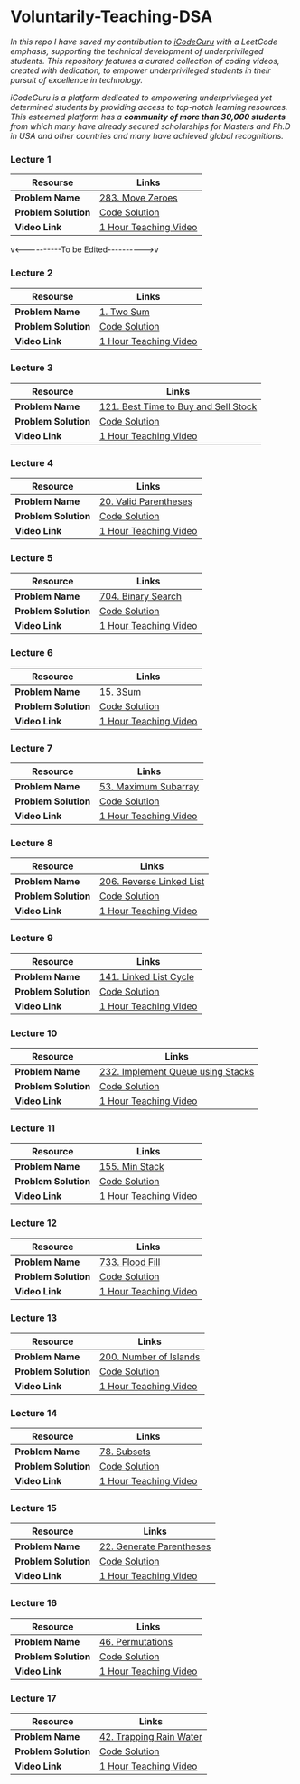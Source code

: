 # Voluntarily-Teaching-DSA

_In this repo I have saved my contribution to [iCodeGuru](https://icode.guru/)  with a LeetCode emphasis, supporting the technical development of underprivileged students. This repository features a curated collection of coding videos, created with dedication, to empower underprivileged students in their pursuit of excellence in technology._

_iCodeGuru is a platform dedicated to empowering underprivileged yet determined students by providing access to top-notch learning resources. This esteemed platform has a **community of more than 30,000 students** from which many have already secured scholarships for Masters and Ph.D in USA and other countries and many have achieved global recognitions._

### Lecture 1

| **Resourse**                        | **Links**                                                                                       |
|-------------------------------------|---------------------------------------------------------------------------------------------------|
| **Problem Name**    | [283. Move Zeroes](https://leetcode.com/problems/move-zeroes/)                                       |
| **Problem Solution** | [Code Solution](https://github.com/your-repo/solutions/two-sum)                                   |
| **Video Link**| [1 Hour Teaching Video](https://fb.watch/xhIlvWVEg4/)     
 
v<----------To be Edited---------->v
### Lecture 2  

| **Resourse**                        | **Links**                                                                                       |  
|-------------------------------------|---------------------------------------------------------------------------------------------------|  
| **Problem Name**    | [1. Two Sum](https://leetcode.com/problems/two-sum/)                                                 |  
| **Problem Solution** | [Code Solution](https://github.com/your-repo/solutions/two-sum)                                    |  
| **Video Link**       | [1 Hour Teaching Video](https://fb.watch/xhIlvWVEg4/)                                                  |  

### Lecture 3

| **Resource**         | **Links**                                                                                       |
|-----------------------|-------------------------------------------------------------------------------------------------|
| **Problem Name**      | [121. Best Time to Buy and Sell Stock](https://leetcode.com/problems/best-time-to-buy-and-sell-stock/) |
| **Problem Solution**  | [Code Solution](https://github.com/your-repo/solutions/buy-sell-stock)                         |
| **Video Link**        | [1 Hour Teaching Video](https://fb.watch/xhIlvWVEg4/)                                              |

### Lecture 4

| **Resource**         | **Links**                                                                                       |
|-----------------------|-------------------------------------------------------------------------------------------------|
| **Problem Name**      | [20. Valid Parentheses](https://leetcode.com/problems/valid-parentheses/)                      |
| **Problem Solution**  | [Code Solution](https://github.com/your-repo/solutions/valid-parentheses)                      |
| **Video Link**        | [1 Hour Teaching Video](https://fb.watch/xhIlvWVEg4/)                                              |

### Lecture 5

| **Resource**         | **Links**                                                                                       |
|-----------------------|-------------------------------------------------------------------------------------------------|
| **Problem Name**      | [704. Binary Search](https://leetcode.com/problems/binary-search/)                             |
| **Problem Solution**  | [Code Solution](https://github.com/your-repo/solutions/binary-search)                          |
| **Video Link**        | [1 Hour Teaching Video](https://fb.watch/xhIlvWVEg4/)                                              |

### Lecture 6

| **Resource**         | **Links**                                                                                       |
|-----------------------|-------------------------------------------------------------------------------------------------|
| **Problem Name**      | [15. 3Sum](https://leetcode.com/problems/3sum/)                                                |
| **Problem Solution**  | [Code Solution](https://github.com/your-repo/solutions/3sum)                                   |
| **Video Link**        | [1 Hour Teaching Video](https://fb.watch/xhIlvWVEg4/)                                              |

### Lecture 7

| **Resource**         | **Links**                                                                                       |
|-----------------------|-------------------------------------------------------------------------------------------------|
| **Problem Name**      | [53. Maximum Subarray](https://leetcode.com/problems/maximum-subarray/)                        |
| **Problem Solution**  | [Code Solution](https://github.com/your-repo/solutions/maximum-subarray)                       |
| **Video Link**        | [1 Hour Teaching Video](https://fb.watch/xhIlvWVEg4/)                                              |

### Lecture 8

| **Resource**         | **Links**                                                                                       |
|-----------------------|-------------------------------------------------------------------------------------------------|
| **Problem Name**      | [206. Reverse Linked List](https://leetcode.com/problems/reverse-linked-list/)                 |
| **Problem Solution**  | [Code Solution](https://github.com/your-repo/solutions/reverse-linked-list)                    |
| **Video Link**        | [1 Hour Teaching Video](https://fb.watch/xhIlvWVEg4/)                                              |

### Lecture 9

| **Resource**         | **Links**                                                                                       |
|-----------------------|-------------------------------------------------------------------------------------------------|
| **Problem Name**      | [141. Linked List Cycle](https://leetcode.com/problems/linked-list-cycle/)                     |
| **Problem Solution**  | [Code Solution](https://github.com/your-repo/solutions/linked-list-cycle)                     |
| **Video Link**        | [1 Hour Teaching Video](https://fb.watch/xhIlvWVEg4/)                                              |

### Lecture 10

| **Resource**         | **Links**                                                                                       |
|-----------------------|-------------------------------------------------------------------------------------------------|
| **Problem Name**      | [232. Implement Queue using Stacks](https://leetcode.com/problems/implement-queue-using-stacks/)|
| **Problem Solution**  | [Code Solution](https://github.com/your-repo/solutions/queue-using-stacks)                     |
| **Video Link**        | [1 Hour Teaching Video](https://fb.watch/xhIlvWVEg4/)                                              |

### Lecture 11

| **Resource**         | **Links**                                                                                       |
|-----------------------|-------------------------------------------------------------------------------------------------|
| **Problem Name**      | [155. Min Stack](https://leetcode.com/problems/min-stack/)                                     |
| **Problem Solution**  | [Code Solution](https://github.com/your-repo/solutions/min-stack)                              |
| **Video Link**        | [1 Hour Teaching Video](https://fb.watch/xhIlvWVEg4/)                                              |

### Lecture 12

| **Resource**         | **Links**                                                                                       |
|-----------------------|-------------------------------------------------------------------------------------------------|
| **Problem Name**      | [733. Flood Fill](https://leetcode.com/problems/flood-fill/)                                   |
| **Problem Solution**  | [Code Solution](https://github.com/your-repo/solutions/flood-fill)                             |
| **Video Link**        | [1 Hour Teaching Video](https://fb.watch/xhIlvWVEg4/)                                              |

### Lecture 13

| **Resource**         | **Links**                                                                                       |
|-----------------------|-------------------------------------------------------------------------------------------------|
| **Problem Name**      | [200. Number of Islands](https://leetcode.com/problems/number-of-islands/)                     |
| **Problem Solution**  | [Code Solution](https://github.com/your-repo/solutions/number-of-islands)                      |
| **Video Link**        | [1 Hour Teaching Video](https://fb.watch/xhIlvWVEg4/)                                              |

### Lecture 14

| **Resource**         | **Links**                                                                                       |
|-----------------------|-------------------------------------------------------------------------------------------------|
| **Problem Name**      | [78. Subsets](https://leetcode.com/problems/subsets/)                                          |
| **Problem Solution**  | [Code Solution](https://github.com/your-repo/solutions/subsets)                                |
| **Video Link**        | [1 Hour Teaching Video](https://fb.watch/xhIlvWVEg4/)                                              |

### Lecture 15

| **Resource**         | **Links**                                                                                       |
|-----------------------|-------------------------------------------------------------------------------------------------|
| **Problem Name**      | [22. Generate Parentheses](https://leetcode.com/problems/generate-parentheses/)                |
| **Problem Solution**  | [Code Solution](https://github.com/your-repo/solutions/generate-parentheses)                   |
| **Video Link**        | [1 Hour Teaching Video](https://fb.watch/xhIlvWVEg4/)                                              |

### Lecture 16

| **Resource**         | **Links**                                                                                       |
|-----------------------|-------------------------------------------------------------------------------------------------|
| **Problem Name**      | [46. Permutations](https://leetcode.com/problems/permutations/)                                |
| **Problem Solution**  | [Code Solution](https://github.com/your-repo/solutions/permutations)                           |
| **Video Link**        | [1 Hour Teaching Video](https://fb.watch/xhIlvWVEg4/)                                              |

### Lecture 17

| **Resource**         | **Links**                                                                                       |
|-----------------------|-------------------------------------------------------------------------------------------------|
| **Problem Name**      | [42. Trapping Rain Water](https://leetcode.com/problems/trapping-rain-water/)                  |
| **Problem Solution**  | [Code Solution](https://github.com/your-repo/solutions/trapping-rain-water)                    |
| **Video Link**        | [1 Hour Teaching Video](https://fb.watch/xhIlvWVEg4/)                                              |



